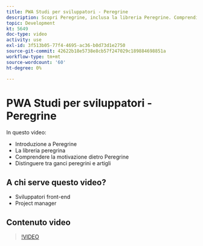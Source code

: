 ```yaml
---
title: PWA Studi per sviluppatori - Peregrine
description: Scopri Peregrine, inclusa la libreria Peregrine. Comprendi la motivazione dietro Peregrine​ le differenze tra gli ami e gli artigli Peregrini.
topic: Development
kt: 5649
doc-type: video
activity: use
exl-id: 3f513b05-77f4-4695-ac36-b0d73d1e2750
source-git-commit: 42622b18e5738e8cb57f247029c189884698851a
workflow-type: tm+mt
source-wordcount: '60'
ht-degree: 0%

---
```


# PWA Studi per sviluppatori - Peregrine

In questo video:

- Introduzione a Peregrine
- La libreria peregrina
- Comprendere la motivazione dietro Peregrine
- Distinguere tra ganci peregrini e artigli

## A chi serve questo video?

- Sviluppatori front-end
- Project manager

## Contenuto video

>[!VIDEO](https://video.tv.adobe.com/v/35720?quality=12&learn=on)
